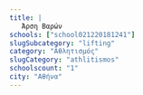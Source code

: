 ```yaml
---
title: |
   Άρση Βαρών
schools: ["school021220181241"]
slugSubcategory: "lifting"
category: "Αθλητισμός"
slugCategory: "athlitismos"
schoolscount: "1"
city: "Αθήνα"
---
```



